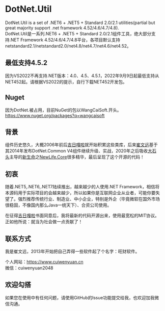 # DotNet.Util
DotNet.Util is a set of .NET6 + .NET5 + Standard 2.0/2.1 utilities(partial but great majority support .net framework 4.52/4.6/4.7/4.8).  
DotNet.Util是一系列.NET6 + .NET5 + Standard 2.0/2.1组件工具，绝大部分支持.NET Framework 4.52/4.6/4.7/4.8平台，各项目默认支持netstandard2.1/netstandard2.0/net4.8/net4.7/net4.6/net4.52。

## 最低支持4.5.2
因为VS2022不再支持.NET版本：4.0、4.5、4.5.1，2022年9月9日起最低支持从NET452起。请根据VS2022的提示，自行下载NET452开发包。

## Nuget
因为DotNet.被占用，目前NuGet的包以WangCaiSoft.开头。 
https://www.nuget.org/packages?q=wangcaisoft


## 背景
组件历史悠久，大概2006年前后[吉日嘎啦](https://www.cnblogs.com/jirigala/)就开始积累这些类库，后来[崔文远](https://www.cuiwenyuan.cn)基于其2014年发布DotNet.Common V4组件继续升级、实战，2020年之后吸收[大石头](http://www.cnblogs.com/nnhy/)主导的[新生命](https://www.newlifex.com)之[NewLife.Core](https://github.com/NewLifeX/X)很多精华，最后呈现了这个开源的代码！

## 初衷
随着.NET5,.NET6,.NET7陆续推出，越来越少的人使用.NET Framework，相信将本源码用于实际项目的会越来越少，所以如果你是互联网企业从业者，可能你要失望了。强烈推荐传统行业、制造业、中小企业，特别是外企（毕竟微软在国外市场很稳固，不像国内那么Java一统天下）、合资公司使用。 

在征得[吉日嘎啦](https://www.cnblogs.com/jirigala/)书面同意后，我将最新的代码开源出来，使用最宽松的MIT协议。正如他所说：就当为社会做一点贡献了！

## 联系方式
我是崔文远，2013年开始把自己弄得一些软件起了个名字：旺财软件。 

个人网站：https://www.cuiwenyuan.cn  
微信：cuiwenyuan2048

## 欢迎勾搭
如果您在使用中有任何问题，请使用GitHub的Issue功能提交给我，也欢迎加我微信沟通。  

